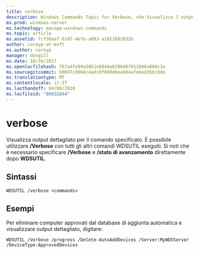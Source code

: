 ```yaml
---
title: verbose
description: Windows Commands Topic for Verbose, che Visualizza l'output dettagliato per un comando specificato.
ms.prod: windows-server
ms.technology: manage-windows-commands
ms.topic: article
ms.assetid: fcf30ae7-818f-4e7e-a083-a1812682032b
author: coreyp-at-msft
ms.author: coreyp
manager: dongill
ms.date: 10/16/2017
ms.openlocfilehash: f67a4fe99a5051e8844e6386d87911946a808c1e
ms.sourcegitcommit: b00d7c8968c4adc8f699dbee694afe6ed36bc9de
ms.translationtype: MT
ms.contentlocale: it-IT
ms.lasthandoff: 04/08/2020
ms.locfileid: "80832844"
---
```

# <a name="verbose"></a>verbose

Visualizza output dettagliato per il comando specificato. È possibile utilizzare **/Verbose** con tutti gli altri comandi WDSUTIL eseguiti. Si noti che è necessario specificare **/Verbose** e **/stato di avanzamento** direttamente dopo **WDSUTIL**.

## <a name="syntax"></a>Sintassi

```
WDSUTIL /verbose <commands>
```

## <a name="examples"></a>Esempi

Per eliminare computer approvati dal database di aggiunta automatica e visualizzare output dettagliato, digitare:
```
WDSUTIL /Verbose /progress /Delete-AutoAddDevices /Server:MyWDSServer /DeviceType:ApprovedDevices
```